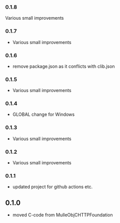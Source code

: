 ### 0.1.8

Various small improvements

### 0.1.7

* Various small improvements

### 0.1.6

* remove package.json as it conflicts with clib.json

### 0.1.5

* Various small improvements

### 0.1.4

* GLOBAL change for Windows

### 0.1.3

* Various small improvements

### 0.1.2

* Various small improvements

### 0.1.1

* updated project for github actions etc.

## 0.1.0

* moved C-code from MulleObjCHTTPFoundation
